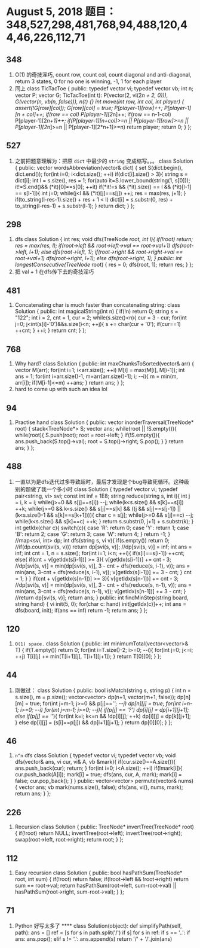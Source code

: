 # August 5, 2018 题目：348,527,298,481,768,94,488,120,44,46,226,112,71

## **348**
1. O(1) 的奇技淫巧, count row, count col, count diagonal and anti-diagonal, return 3 states, 0 for no one is winning, -1, 1 for each player
2. 同上
    class TicTacToe {
    public:
        typedef vector<int> vi;
        typedef vector<bool> vb;
        int n;
        vector<vi> P;
        vector<vb> G;
        TicTacToe(int t): P(vector<vi>(2, vi(2*n + 2, 0))), G(vector<vb>(n, vb(n, false))), n(t) {}
        int move(int row, int col, int player) {
            assert(!G[row][col]);
            G[row][col] = true;
            P[player-1][row]++;
            P[player-1][n + col]++;
            if(row == col) P[player-1][2*n]++;
            if(row == n-1-col) P[player-1][2*n+1]++;
            if(P[player-1][n+col]>=n || P[player-1][row]>=n || P[player-1][2*n]>=n || P[player-1][2*n+1]>=n) return player;
            return 0;
        }
    };
## **527**
1. 之前把题意理解为：把原 `dict` 中最少的 `string`  变成缩写。。。
    class Solution {
    public:
        vector<string> wordsAbbreviation(vector<string>& dict) {
            set<string> S(dict.begin(), dict.end());
            for(int i=0; i<dict.size(); ++i) if(dict[i].size() > 3){
                string s = dict[i];
                int l = s.size(), res = 1;
                for(auto it=S.lower_bound(string(1, s[0])); it!=S.end()&& (*it)[0]==s[0]; ++it) if(*it!=s && (*it).size() == l && (*it)[l-1] == s[l-1]){
                    int j=0;
                    while(j<l && (*it)[j]==s[j]) ++j;
                    res = max(res, j+1);
                }
                if(to_string(l-res-1).size() + res + 1 < l) dict[i] = s.substr(0, res) + to_string(l-res-1) + s.substr(l-1);
            }
            return dict;
        }
    };
## **298**
1. dfs
    class Solution {
        int res;
        void dfs(TreeNode *root, int l){
            if(!root) return;
            res = max(res, l);
            if(root->left && root->left->val == root->val+1) dfs(root->left, l+1);
            else dfs(root->left, 1);
            if(root->right && root->right->val == root->val+1) dfs(root->right, l+1);
            else dfs(root->right, 1);
        }
    public:
        int longestConsecutive(TreeNode* root) {
            res = 0;
            dfs(root, 1);
            return res;
        }
    };
2. 把 val + 1 在dfs传下去的奇技淫巧
## **481**
1. Concatenating char is much faster than concatenating string:
    class Solution {
    public:
        int magicalString(int n) {
            if(!n) return 0;
            string s = "122";
            int i = 2, cnt = 1, cur = 2;
            while(s.size()<n){
                cur = 3 - cur;
                for(int j=0; j<int(s[i]-'0')&&s.size()<n; ++j){
                    s += char(cur + '0');
                    if(cur==1) ++cnt;
                }
                ++i;
            }
            return cnt;
        }
    };
## **768**
1. Why hard?
    class Solution {
    public:
        int maxChunksToSorted(vector<int>& arr) {
            vector<int> M(arr);
            for(int i=1; i<arr.size(); ++i) M[i] = max(M[i], M[i-1]);
            int ans = 1;
            for(int i=arr.size()-1, m=arr[arr.size()-1]; i; --i){
                m = min(m, arr[i]);
                if(M[i-1]<=m) ++ans;
            }
            return ans;
        }
    };
2. hard to come up with such an idea lol
## **94**
1. Practise hand
    class Solution {
    public:
        vector<int> inorderTraversal(TreeNode* root) {
            stack<TreeNode*> S;
            vector<int> ans;
            while(root || !S.empty()){
                while(root){
                    S.push(root);
                    root = root->left;
                }
                if(!S.empty()){
                    ans.push_back(S.top()->val);
                    root = S.top()->right;
                    S.pop();
                }
            }
            return ans;
        }
    };
## **488**
1. 一直以为是dfs迭代过多导致超时，最后才发现是个bug导致死循环。这种级别的题做了我一个多小时
    class Solution {
        typedef vector<int> vi;
        typedef pair<string, vi> svi;
        const int inf = 1E8;
        string reduce(string s, int i){
            int j = i, k = i;
            while(j>=0 && s[j]==s[i]) --j;
            while(k<s.size() && s[k]==s[i]) ++k;
            while(j>=0 && k<s.size() && s[j]==s[k] && ((j && s[j]==s[j-1]) || (k<s.size()-1 && s[k]==s[k+1]))){
                char c = s[j];
                while(j>=0 && s[j]==c) --j;
                while(k<s.size() && s[k]==c) ++k;
            }
            return s.substr(0, j+1) + s.substr(k);
        }
        int getIdx(char c){
            switch(c){
                case 'R': return 0;
                case 'Y': return 1;
                case 'B': return 2;
                case 'G': return 3;
                case 'W': return 4;
            }
            return -1;
        }
        //map<svi, int> dp;
        int dfs(string s, vi v){
            if(s.empty()) return 0;
            //if(dp.count(svi(s, v))) return dp[svi(s, v)];
            //dp[svi(s, v)] = inf;
            int ans = inf;
            int cnt = 1, n = s.size();
            for(int i=1; i<n; ++i){
                if(s[i]==s[i-1]) ++cnt;
                else{
                    if(cnt + v[getIdx(s[i-1])] >= 3){
                        v[getIdx(s[i-1])] += cnt - 3;
                        //dp[svi(s, v)] = min(dp[svi(s, v)], 3 - cnt + dfs(reduce(s, i-1), v));
                        ans = min(ans, 3-cnt + dfs(reduce(s, i-1), v));
                        v[getIdx(s[i-1])] += 3 - cnt;
                    }
                    cnt = 1;
                }
            }
            if(cnt + v[getIdx(s[n-1])] >= 3){
                v[getIdx(s[n-1])] += cnt - 3;
                //dp[svi(s, v)] = min(dp[svi(s, v)], 3 - cnt + dfs(reduce(s, n-1), v));
                ans = min(ans, 3-cnt + dfs(reduce(s, n-1), v));
                v[getIdx(s[n-1])] += 3 - cnt;
            }
            //return dp[svi(s, v)];
            return ans;
        }
    public:
        int findMinStep(string board, string hand) {
            vi init(5, 0);
            for(char c: hand) init[getIdx(c)]++;
            int ans = dfs(board, init);
            if(ans == inf) return -1;
            return ans;
        }
    };
## **120**
1. `O(1) space.`
    class Solution {
    public:
        int minimumTotal(vector<vector<int>>& T) {
            if(T.empty()) return 0;
            for(int i=T.size()-2; i>=0; --i){
                for(int j=0; j<=i; ++j) T[i][j] += min(T[i+1][j], T[i+1][j+1]);
            }
            return T[0][0];
        }
    };
## **44**
1. 刚做过：
    class Solution {
    public:
        bool isMatch(string s, string p) {
            int n = s.size(), m = p.size();
            vector<vector<bool>> dp(n+1, vector<bool>(m+1, false));
            dp[n][m] = true;
            for(int j=m-1; j>=0 && p[j]=='*'; --j) dp[n][j] = true;
            for(int i=n-1; i>=0; --i) for(int j=m-1; j>=0; --j){
                if(p[j] == '?') dp[i][j] = dp[i+1][j+1];
                else if(p[j] == '*'){
                    for(int k=i; k<=n && !dp[i][j]; ++k) dp[i][j] = dp[k][j+1];
                }
                else dp[i][j] = (s[i]==p[j]) && dp[i+1][j+1];
            }
            return dp[0][0];
        }
    };
## **46**
1. `n^n` dfs
    class Solution {
        typedef vector<int> vi;
        typedef vector<bool> vb;
        void dfs(vector<vi>& ans, vi cur, vi& A, vb &mark){
            if(cur.size()==A.size()){
                ans.push_back(cur);
                return;
            }
            for(int i=0; i<A.size(); ++i) if(!mark[i]){
                cur.push_back(A[i]);
                mark[i] = true;
                dfs(ans, cur, A, mark);
                mark[i] = false;
                cur.pop_back();
            }
        }
    public:
        vector<vector<int>> permute(vector<int>& nums) {
            vector<vi> ans;
            vb mark(nums.size(), false);
            dfs(ans, vi(), nums, mark);
            return ans;
        }
    };
## **226**
1. Recursion
    class Solution {
    public:
        TreeNode* invertTree(TreeNode* root) {
            if(!root) return NULL;
            invertTree(root->left);
            invertTree(root->right);
            swap(root->left, root->right);
            return root;
        }
    };
## **112**
1. Easy recursion
    class Solution {
    public:
        bool hasPathSum(TreeNode* root, int sum) {
            if(!root) return false;
            if(!root->left && !root->right) return sum == root->val;
            return hasPathSum(root->left, sum-root->val) || hasPathSum(root->right, sum-root->val);
        }
    };
## **71**
1. Python 好写太多了
****    class Solution(object):
        def simplifyPath(self, path):
            ans = []
            ref = [s for s in path.split('/') if s]
            for s in ref:
                if s == '..':
                    if ans:
                        ans.pop();
                elif s != '.':
                    ans.append(s)
            return '/' + '/'.join(ans)

